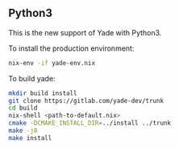 ## Python3

This is the new support of Yade with Python3.

To install the production environment:

```bash
nix-env -if yade-env.nix
```

To build yade:

```bash
mkdir build install
git clone https://gitlab.com/yade-dev/trunk
cd build
nix-shell <path-to-default.nix>
cmake -DCMAKE_INSTALL_DIR=../install ../trunk
make -j8
make install
```
